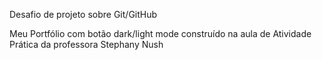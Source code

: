 Desafio de projeto sobre Git/GitHub 


Meu Portfólio com botão dark/light mode construído na aula de Atividade Prática da professora Stephany Nush 

